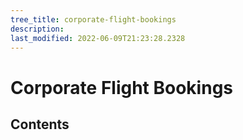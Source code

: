 ```yaml
---
tree_title: corporate-flight-bookings
description: 
last_modified: 2022-06-09T21:23:28.2328
---
```


# Corporate Flight Bookings

## Contents
